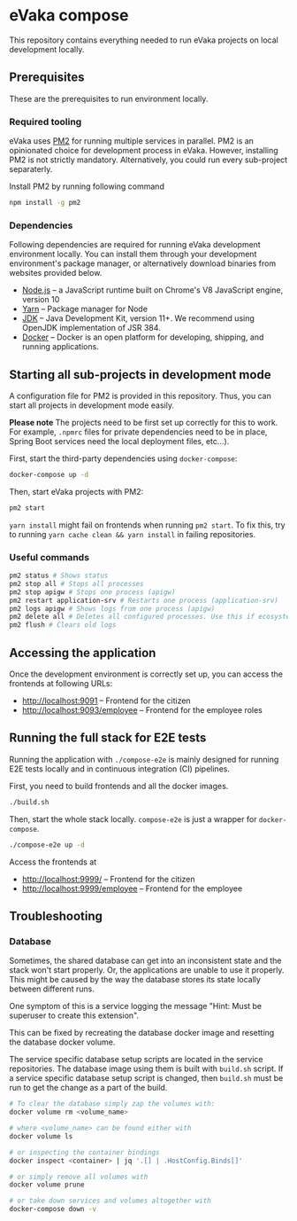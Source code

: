 <!--
SPDX-FileCopyrightText: 2017-2020 City of Espoo

SPDX-License-Identifier: LGPL-2.1-or-later
-->

# eVaka compose

This repository contains everything needed to run eVaka projects
on local development locally.

## Prerequisites

These are the prerequisites to run environment locally.

### Required tooling

eVaka uses [PM2](https://pm2.keymetrics.io/) for running multiple
services in parallel. PM2 is an opinionated choice for
development process in eVaka. However, installing PM2 is not strictly
mandatory. Alternatively, you could run every sub-project separaterly.

Install PM2 by running following command

```bash
npm install -g pm2
```

### Dependencies

Following dependencies are required for running eVaka development
environment locally. You can install them through your development
environment's package manager, or alternatively download binaries
from websites provided below.

- [Node.js](https://nodejs.org/en/) – a JavaScript runtime built on Chrome's V8 JavaScript engine, version 10
- [Yarn](https://yarnpkg.com/getting-started/install) – Package manager for Node
- [JDK](https://openjdk.java.net/projects/jdk/11/) – Java Development
  Kit, version 11+. We recommend using OpenJDK implementation of JSR 384.
- [Docker](https://docs.docker.com/get-docker/) – Docker is an open platform for developing, shipping, and running applications.

## Starting all sub-projects in development mode

A configuration file for PM2 is provided in this repository. Thus,
you can start all projects in development mode easily.

**Please note** The projects need to be first set up correctly
for this to work. For example, `.npmrc` files for private dependencies
need to be in place, Spring Boot services need the local deployment
files, etc…).

First, start the third-party dependencies using `docker-compose`:

```bash
docker-compose up -d
```

Then, start eVaka projects with PM2:

```bash
pm2 start
```

`yarn install` might fail on frontends when running `pm2 start`. To
fix this, try to running `yarn cache clean && yarn install` in failing
repositories.

### Useful commands

```bash
pm2 status # Shows status
pm2 stop all # Stops all processes
pm2 stop apigw # Stops one process (apigw)
pm2 restart application-srv # Restarts one process (application-srv)
pm2 logs apigw # Shows logs from one process (apigw)
pm2 delete all # Deletes all configured processes. Use this if ecosystem.config.js has changed
pm2 flush # Clears old logs
```

## Accessing the application

Once the development environment is correctly set up, you can access
the frontends at following URLs:

- <http://localhost:9091> – Frontend for the citizen
- <http://localhost:9093/employee> – Frontend for the employee roles

## Running the full stack for E2E tests

Running the application with `./compose-e2e` is mainly
designed for running E2E tests locally and in continuous integration
(CI) pipelines.

First, you need to build frontends and all the docker images.

```sh
./build.sh
```

Then, start the whole stack locally. `compose-e2e` is just a
wrapper for `docker-compose`.

```sh
./compose-e2e up -d
```

Access the frontends at

- <http://localhost:9999/> – Frontend for the citizen
- <http://localhost:9999/employee> – Frontend for the employee

## Troubleshooting

### Database

Sometimes, the shared database can get into an inconsistent state and
the stack won't start properly. Or, the applications are unable to use
it properly. This might be caused by the way the database stores
its state locally between different runs.

One symptom of this is a service logging the message "Hint: Must be
superuser to create this extension".

This can be fixed by recreating the database docker image and resetting the database docker volume.

The service specific database setup scripts are located in the
service repositories. The database image using them is built with
`build.sh` script. If a service specific database setup script is
changed, then `build.sh` must be run to get the change as a part of the
build.

```bash
# To clear the database simply zap the volumes with:
docker volume rm <volume_name>

# where <volume_name> can be found either with
docker volume ls

# or inspecting the container bindings
docker inspect <container> | jq '.[] | .HostConfig.Binds[]'

# or simply remove all volumes with
docker volume prune

# or take down services and volumes altogether with
docker-compose down -v
```
